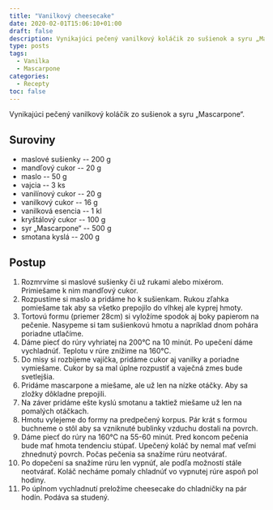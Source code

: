 ```yaml
---
title: "Vanilkový cheesecake"
date: 2020-02-01T15:06:10+01:00
draft: false
description: Vynikajúci pečený vanilkový koláčik zo sušienok a syru „Mascarpone“.
type: posts
tags:
  - Vanilka
  - Mascarpone
categories:
  - Recepty
toc: false
---
```


Vynikajúci pečený vanilkový koláčik zo sušienok a syru „Mascarpone“.

## Suroviny

- maslové sušienky -- 200 g
- mandľový cukor -- 20 g
- maslo -- 50 g
- vajcia -- 3 ks
- vanilínový cukor -- 20 g
- vanilkový cukor -- 16 g
- vanilková esencia -- 1 kl
- kryštálový cukor -- 100 g
- syr „Mascarpone“ -- 500 g
- smotana kyslá -- 200 g

## Postup

1. Rozmrvíme si maslové sušienky či už rukami alebo mixérom. Primiešame k nim mandľový cukor.
2. Rozpustíme si maslo a pridáme ho k sušienkam. Rukou zľahka pomiešame tak aby sa všetko prepojilo do vlhkej ale kyprej hmoty.
3. Tortovú formu (priemer 28cm) si vyložíme spodok aj boky papierom na pečenie. Nasypeme si tam sušienkovú hmotu a napríklad dnom pohára poriadne utlačíme.
4. Dáme piecť do rúry vyhriatej na 200°C na 10 minút. Po upečení dáme vychladnúť. Teplotu v rúre znížime na 160°C.
5. Do misy si rozbijeme vajíčka, pridáme cukor aj vanilky a poriadne vymiešame. Cukor by sa mal úplne rozpustiť a vaječná zmes bude svetlejšia.
6. Pridáme mascarpone a miešame, ale už len na nízke otáčky. Aby sa zložky dôkladne prepojili.
7. Na záver pridáme ešte kyslú smotanu a taktiež miešame už len na pomalých otáčkach.
8. Hmotu vylejeme do formy na predpečený korpus. Pár krát s formou buchneme o stôl aby sa vzniknuté bublinky vzduchu dostali na povrch.
9. Dáme piecť do rúry na 160°C na 55-60 minút. Pred koncom pečenia bude mať hmota tendenciu stúpať. Upečený koláč by nemal mať veľmi zhnednutý povrch. Počas pečenia sa snažíme rúru neotvárať.
10. Po dopečení sa snažíme rúru len vypnúť, ale podľa možností stále neotvárať. Koláč necháme pomaly chladnúť vo vypnutej rúre aspoň pol hodiny.
11. Po úplnom vychladnutí preložíme cheesecake do chladničky na pár hodín. Podáva sa studený.
